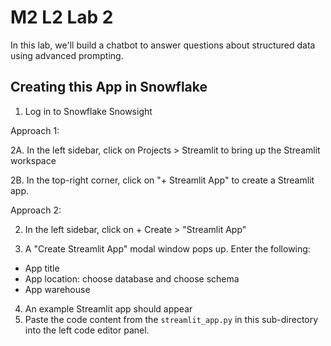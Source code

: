 # M2 L2 Lab 2

In this lab, we'll build a chatbot to answer questions about structured data using advanced prompting.

## Creating this App in Snowflake
1. Log in to Snowflake Snowsight

Approach 1:

2A. In the left sidebar, click on Projects > Streamlit to bring up the Streamlit workspace

2B. In the top-right corner, click on "+ Streamlit App" to create a Streamlit app.

Approach 2:

2. In the left sidebar, click on + Create > "Streamlit App"

3. A "Create Streamlit App" modal window pops up. Enter the following:
- App title
- App location: choose database and choose schema
- App warehouse

4. An example Streamlit app should appear
5. Paste the code content from the `streamlit_app.py` in this sub-directory into the left code editor panel.
